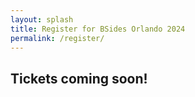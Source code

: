 ```yaml
---
layout: splash
title: Register for BSides Orlando 2024
permalink: /register/
---
```


## Tickets coming soon!
